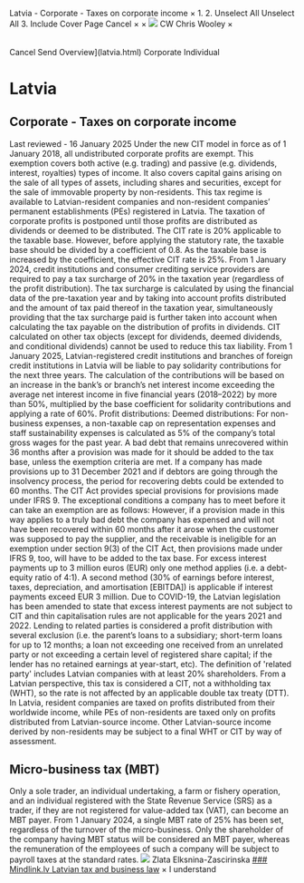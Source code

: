 Latvia - Corporate - Taxes on corporate income
×
1.
2.
Unselect All
Unselect All
3.
Include Cover Page
Cancel
×
×
![](-/media/world-wide-tax-summaries/attachments/global---chris-wooley.ashx%3Frev=ac5e5f3223b34096b1afc2a6009c7320&revision=ac5e5f32-23b3-4096-b1af-c2a6009c7320&hash=859B7ADC84DC2CBEC9760E9E6EE7DE6D0A8BFCDF)
CW
Chris Wooley
×
######
Cancel
Send
Overview](latvia.html)
Corporate
Individual
# Latvia
## Corporate - Taxes on corporate income
Last reviewed - 16 January 2025
Under the new CIT model in force as of 1 January 2018, all undistributed corporate profits are exempt. This exemption covers both active (e.g. trading) and passive (e.g. dividends, interest, royalties) types of income. It also covers capital gains arising on the sale of all types of assets, including shares and securities, except for the sale of immovable property by non-residents. This tax regime is available to Latvian-resident companies and non-resident companies’ permanent establishments (PEs) registered in Latvia.
The taxation of corporate profits is postponed until those profits are distributed as dividends or deemed to be distributed.
The CIT rate is 20% applicable to the taxable base. However, before applying the statutory rate, the taxable base should be divided by a coefficient of 0.8. As the taxable base is increased by the coefficient, the effective CIT rate is 25%.
From 1 January 2024, credit institutions and consumer crediting service providers are required to pay a tax surcharge of 20% in the taxation year (regardless of the profit distribution). The tax surcharge is calculated by using the financial data of the pre-taxation year and by taking into account profits distributed and the amount of tax paid thereof in the taxation year, simultaneously providing that the tax surcharge paid is further taken into account when calculating the tax payable on the distribution of profits in dividends. CIT calculated on other tax objects (except for dividends, deemed dividends, and conditional dividends) cannot be used to reduce this tax liability.
From 1 January 2025, Latvian-registered credit institutions and branches of foreign credit institutions in Latvia will be liable to pay solidarity contributions for the next three years. The calculation of the contributions will be based on an increase in the bank’s or branch’s net interest income exceeding the average net interest income in five financial years (2018–2022) by more than 50%, multiplied by the base coefficient for solidarity contributions and applying a rate of 60%.
Profit distributions:
Deemed distributions:
For non-business expenses, a non-taxable cap on representation expenses and staff sustainability expenses is calculated as 5% of the company’s total gross wages for the past year.
A bad debt that remains unrecovered within 36 months after a provision was made for it should be added to the tax base, unless the exemption criteria are met. If a company has made provisions up to 31 December 2021 and if debtors are going through the insolvency process, the period for recovering debts could be extended to 60 months.
The CIT Act provides special provisions for provisions made under IFRS 9. The exceptional conditions a company has to meet before it can take an exemption are as follows:
However, if a provision made in this way applies to a truly bad debt the company has expensed and will not have been recovered within 60 months after it arose when the customer was supposed to pay the supplier, and the receivable is ineligible for an exemption under section 9(3) of the CIT Act, then provisions made under IFRS 9, too, will have to be added to the tax base.
For excess interest payments up to 3 million euros (EUR) only one method applies (i.e. a debt-equity ratio of 4:1). A second method (30% of earnings before interest, taxes, depreciation, and amortisation [EBITDA]) is applicable if interest payments exceed EUR 3 million. Due to COVID-19, the Latvian legislation has been amended to state that excess interest payments are not subject to CIT and thin capitalisation rules are not applicable for the years 2021 and 2022.
Lending to related parties is considered a profit distribution with several exclusion (i.e. the parent’s loans to a subsidiary; short-term loans for up to 12 months; a loan not exceeding one received from an unrelated party or not exceeding a certain level of registered share capital; if the lender has no retained earnings at year-start, etc).
The definition of 'related party' includes Latvian companies with at least 20% shareholders.
From a Latvian perspective, this tax is considered a CIT, not a withholding tax (WHT), so the rate is not affected by an applicable double tax treaty (DTT).
In Latvia, resident companies are taxed on profits distributed from their worldwide income, while PEs of non-residents are taxed only on profits distributed from Latvian-source income. Other Latvian-source income derived by non-residents may be subject to a final WHT or CIT by way of assessment.
## Micro-business tax (MBT)
Only a sole trader, an individual undertaking, a farm or fishery operation, and an individual registered with the State Revenue Service (SRS) as a trader, if they are not registered for value-added tax (VAT), can become an MBT payer.
From 1 January 2024, a single MBT rate of 25% has been set, regardless of the turnover of the micro-business.
Only the shareholder of the company having MBT status will be considered an MBT payer, whereas the remuneration of the employees of such a company will be subject to payroll taxes at the standard rates.
![](-/media/world-wide-tax-summaries/attachments/latvia---zlata_elksnina-zascirinska.ashx%3Frev=19e242eccd9c44bfaffa896f3d56be2d&revision=19e242ec-cd9c-44bf-affa-896f3d56be2d&hash=25E19670B1F07ACF0BE6589A63496CC9B2A68B71)
Zlata Elksnina-Zascirinska
[### Mindlink.lv
Latvian tax and business law](http://www.nodoklis.lv/en/)
×
I understand